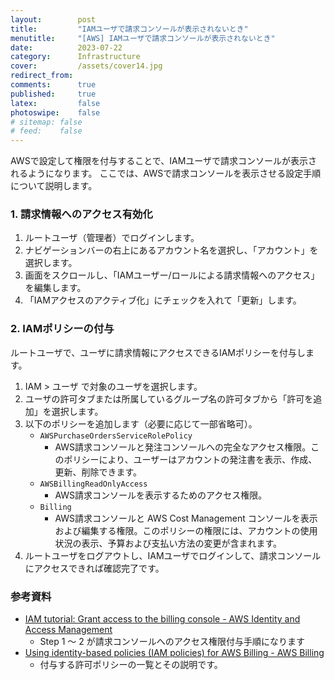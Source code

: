 ```yaml
---
layout:        post
title:         "IAMユーザで請求コンソールが表示されないとき"
menutitle:     "[AWS] IAMユーザで請求コンソールが表示されないとき"
date:          2023-07-22
category:      Infrastructure
cover:         /assets/cover14.jpg
redirect_from:
comments:      true
published:     true
latex:         false
photoswipe:    false
# sitemap: false
# feed:    false
---
```


AWSで設定して権限を付与することで、IAMユーザで請求コンソールが表示されるようになります。
ここでは、AWSで請求コンソールを表示させる設定手順について説明します。

### 1. 請求情報へのアクセス有効化

1. ルートユーザ（管理者）でログインします。
2. ナビゲーションバーの右上にあるアカウント名を選択し、「アカウント」を選択します。
3. 画面をスクロールし、「IAMユーザー/ロールによる請求情報へのアクセス」を編集します。
4. 「IAMアクセスのアクティブ化」にチェックを入れて「更新」します。

### 2. IAMポリシーの付与

ルートユーザで、ユーザに請求情報にアクセスできるIAMポリシーを付与します。

1. IAM > ユーザ で対象のユーザを選択します。
2. ユーザの許可タブまたは所属しているグループ名の許可タブから「許可を追加」を選択します。
3. 以下のポリシーを追加します（必要に応じて一部省略可）。
    - `AWSPurchaseOrdersServiceRolePolicy`
        - AWS請求コンソールと発注コンソールへの完全なアクセス権限。このポリシーにより、ユーザーはアカウントの発注書を表示、作成、更新、削除できます。
    - `AWSBillingReadOnlyAccess`
        - AWS請求コンソールを表示するためのアクセス権限。
    - `Billing`
        - AWS請求コンソールと AWS Cost Management コンソールを表示および編集する権限。このポリシーの権限には、アカウントの使用状況の表示、予算および支払い方法の変更が含まれます。
4. ルートユーザをログアウトし、IAMユーザでログインして、請求コンソールにアクセスできれば確認完了です。


### 参考資料

- [IAM tutorial: Grant access to the billing console - AWS Identity and Access Management](https://docs.aws.amazon.com/IAM/latest/UserGuide/tutorial_billing.html?icmpid=docs_iam_console)
    - Step 1 〜 2 が請求コンソールへのアクセス権限付与手順になります
- [Using identity-based policies (IAM policies) for AWS Billing - AWS Billing](https://docs.aws.amazon.com/awsaccountbilling/latest/aboutv2/billing-permissions-ref.html)
    - 付与する許可ポリシーの一覧とその説明です。

<!--
[プロが教えるAWSアカウント作成後に行うべき設定 ～コスト管理編～ \| TOKAIコミュニケーションズ AWSソリューション](https://www.cloudsolution.tokai-com.co.jp/white-paper/2021/0701-244.html)
-->
